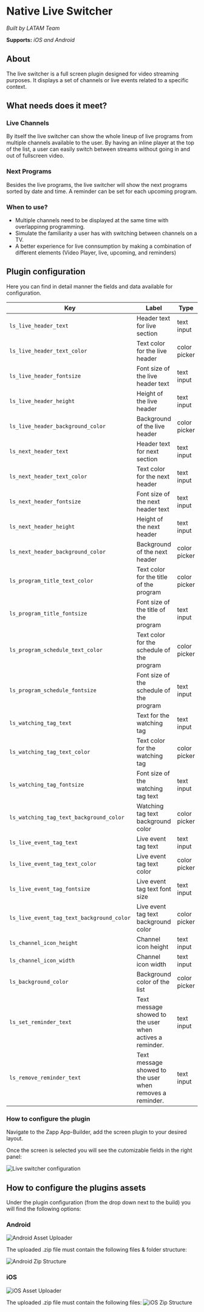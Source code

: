 # Native Live Switcher

*Built by LATAM Team*

**Supports:** *iOS and Android*

## About
The live switcher is a full screen plugin designed for video streaming purposes. It displays a set of channels or live events related to a specific context.

## What needs does it meet?
### Live Channels
By itself the live switcher can show the whole lineup of live programs from multiple channels available to the user. By having an inline player at the top of the list, a user can easily switch between streams without going in and out of fullscreen video.

### Next Programs
Besides the live programs, the live switcher will show the next programs sorted by date and time. A reminder can be set for each upcoming program.

### When to use?
- Multiple channels need to be displayed at the same time with overlappinng programming.
- Simulate the familiarity a user has with switching between channels on a TV.
- A better experience for live connsumption by making a combination of different elements (Video Player, live, upcoming, and reminders)

## Plugin configuration
Here you can find in detail manner the fields and data available for configuration.

| Key | Label | Type |
| --- | --- | --- |
| `ls_live_header_text` | Header text for live section | text input |
| `ls_live_header_text_color` | Text color for the live header | color picker |
| `ls_live_header_fontsize` | Font size of the live header text | text input |
| `ls_live_header_height` | Height of the live header | text input |
| `ls_live_header_background_color` | Background of the live header | color picker |
| `ls_next_header_text` | Header text for next section | text input |
| `ls_next_header_text_color` | Text color for the next header | text input |
| `ls_next_header_fontsize` | Font size of the next header text | text input |
| `ls_next_header_height` | Height of the next header | text input |
| `ls_next_header_background_color` | Background of the next header | color picker |
| `ls_program_title_text_color` | Text color for the title of the program | color picker |
| `ls_program_title_fontsize` | Font size of the title of the program | text input |
| `ls_program_schedule_text_color` | Text color for the schedule of the program | color picker |
| `ls_program_schedule_fontsize` | Font size of the schedule of the program | text input |
| `ls_watching_tag_text` | Text for the watching tag | text input |
| `ls_watching_tag_text_color` | Text color for the watching tag | color picker |
| `ls_watching_tag_fontsize` | Font size of the watching tag text | text input |
| `ls_watching_tag_text_background_color` | Watching tag text background color | color picker |
| `ls_live_event_tag_text` | Live event tag text | text input |
| `ls_live_event_tag_text_color` | Live event tag text color | color picker |
| `ls_live_event_tag_fontsize` | Live event tag text font size | text input |
| `ls_live_event_tag_text_background_color` | Live event tag text background color | color picker |
| `ls_channel_icon_height` | Channel icon height | text input |
| `ls_channel_icon_width` | Channel icon width | text input |
| `ls_background_color` | Background color of the list | color picker |
| `ls_set_reminder_text` | Text message showed to the user when actives a reminder. | text input |
| `ls_remove_reminder_text` | Text message showed to the user when removes a reminder. | text input |

### How to configure the plugin
Navigate to the Zapp App-Builder, add the screen plugin to your desired layout.

Once the screen is selected you will see the cutomizable fields in the right panel:

![Live switcher configuration](https://raw.githubusercontent.com/applicaster/latam-product-documentation/master/Live-Switcher-Native/config.png)

## How to configure the plugins assets
Under the plugin configuration (from the drop down next to the build) you will find the following options:

### Android
![Android Asset Uploader](https://raw.githubusercontent.com/applicaster/latam-product-documentation/master/Live-Switcher-Native/android_assets.png)

The uploaded .zip file must contain the following files & folder structure:

![Android Zip Structure](https://raw.githubusercontent.com/applicaster/latam-product-documentation/master/Live-Switcher-Native/android_structure.png)

### iOS
![iOS Asset Uploader](https://raw.githubusercontent.com/applicaster/latam-product-documentation/master/Live-Switcher-Native/ios_assets.png)

The uploaded .zip file must contain the following files:
![iOS Zip Structure](https://raw.githubusercontent.com/applicaster/latam-product-documentation/master/Live-Switcher-Native/ios_structure.png)
